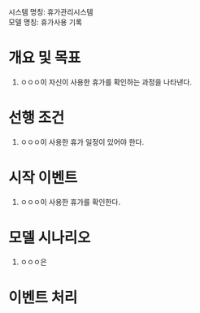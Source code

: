 시스템 명칭: 휴가관리시스템  
모델 명칭:  휴가사용 기록

# 개요 및 목표
1. ㅇㅇㅇ이 자신이 사용한 휴가를 확인하는 과정을 나타낸다.

# 선행 조건
1. ㅇㅇㅇ이 사용한 휴가 일정이 있어야 한다.

# 시작 이벤트
1. ㅇㅇㅇ이 사용한 휴가를 확인한다.

# 모델 시나리오
1. ㅇㅇㅇ은 

# 이벤트 처리
